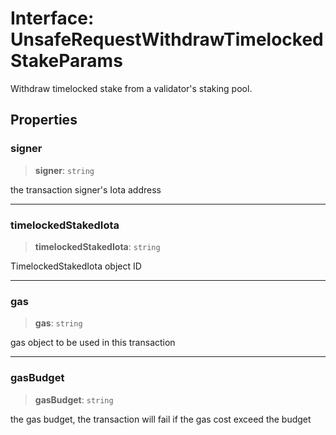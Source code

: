 # Interface: UnsafeRequestWithdrawTimelockedStakeParams

Withdraw timelocked stake from a validator's staking pool.

## Properties

### signer

> **signer**: `string`

the transaction signer's Iota address

---

### timelockedStakedIota

> **timelockedStakedIota**: `string`

TimelockedStakedIota object ID

---

### gas

> **gas**: `string`

gas object to be used in this transaction

---

### gasBudget

> **gasBudget**: `string`

the gas budget, the transaction will fail if the gas cost exceed the budget
